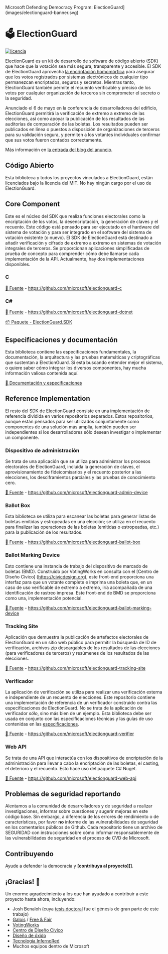 Microsoft Defending Democracy Program: ElectionGuard](images/electionguard-banner.svg)

# 🗳 ElectionGuard

[![licencia](https://img.shields.io/github/license/microsoft/electionguard)](Licencia)

ElectionGuard es un kit de desarrollo de software de código abierto (SDK) que hace que la votación sea más segura, transparente y accesible. El SDK de ElectionGuard aprovecha [la encriptación homomórfica](https://es.wikipedia.org/wiki/Cifrado_homomórfico) para asegurar que los votos registrados por sistemas electrónicos de cualquier tipo permanezcan encriptados, seguros y secretos. Mientras tanto, ElectionGuard también permite el recuento verificable y preciso de los votos por cualquier organización de terceros sin comprometer el secreto o la seguridad. 

Anunciado el 6 de mayo en la conferencia de desarrolladores del edificio, ElectionGuard permitirá la verificación de extremo a extremo de las elecciones, así como apoyar la publicación de los resultados de las auditorías de comparación de las boletas.  Los resultados pueden ser publicados en línea o puestos a disposición de organizaciones de terceros para su validación segura, y permiten a los votantes individuales confirmar que sus votos fueron contados correctamente. 
 
Más información en [la entrada del blog del anuncio](https://blogs.microsoft.com/on-the-issues/?p=63211). 

## Código Abierto
Esta biblioteca y todos los proyectos vinculados a ElectionGuard, están licenciados bajo la licencia del MIT. No hay ningún cargo por el uso de ElectionGuard.

## Core Component
Este es el núcleo del SDK que realiza funciones electorales como la encriptación de los votos, la desencriptación, la generación de claves y el recuento. Este código está pensado para ser ejecutado en el hardware del sistema de votación y para ser integrado en el software del sistema de votación existente (o nuevo). El SDK de ElectionGuard está destinado a añadir verificación y cifrado de extremo a extremo en sistemas de votación integrales de terceros. Se proporcionan aplicaciones simplificadas de prueba de concepto para comprender cómo debe llamarse cada implementación de la API. Actualmente, hay dos implementaciones disponibles.

### C

[📁 Fuente](https://github.com/microsoft/electionguard-c) - https://github.com/microsoft/electionguard-c

### C#
[📁 Fuente](https://github.com/microsoft/electionguard-dotnet) - https://github.com/microsoft/electionguard-dotnet

[📦 Paquete - ElectionGuard.SDK](https://www.nuget.org/packages/ElectionGuard.SDK)


## Especificaciones y documentación
Esta biblioteca contiene las especificaciones fundamentales, la documentación, la arquitectura y las pruebas matemáticas y criptográficas que sustentan a ElectionGuard. Si está buscando entender mejor el sistema, o quiere saber cómo integrar los diversos componentes, hay mucha información valiosa contenida aquí.

[📄 Documentación y especificaciones](https://github.com/microsoft/electionguard/wiki)

## Reference Implementation
El resto del SDK de ElectionGuard consiste en una implementación de referencia dividida en varios repositorios separados. Estos repositorios, aunque están pensados para ser utilizados conjuntamente como componentes de una solución más amplia, también pueden ser independientes si los desarrolladores sólo desean investigar o implementar un componente.

### Dispositivo de administración
Se trata de una aplicación que se utiliza para administrar los procesos electorales de ElectionGuard, incluida la generación de claves, el aprovisionamiento de fideicomisarios y el recuento posterior a las elecciones, los desciframientos parciales y las pruebas de conocimiento cero.

[📁 Fuente](https://github.com/microsoft/electionguard-admin-device) - https://github.com/microsoft/electionguard-admin-device

### Ballot Box
Esta biblioteca se utiliza para escanear las boletas para generar listas de boletas emitidas y estropeadas en una elección; se utiliza en el recuento para finalizar las operaciones de las boletas (emitidas o estropeadas, etc.) para la publicación de los resultados.

[📁 Fuente](https://github.com/microsoft/electionguard-ballot-box) - https://github.com/microsoft/electionguard-ballot-box


### Ballot Marking Device
Esto contiene una instancia de trabajo del dispositivo de marcado de boletas (BMD). Construido por VotingWorks en consulta con el [Centro de Diseño Cívico] (https://civicdesign.org), este front-end proporciona una interfaz para que un votante complete e imprima una boleta que, en un caso de uso verificable de extremo a extremo, iría acompañada de una identificación de rastreo impresa. Este front-end de BMD se proporciona como una, implementación potencial.

[📁 Fuente](https://github.com/microsoft/electionguard-ballot-marking-device) - https://github.com/microsoft/electionguard-ballot-marking-device


### Tracking Site
Aplicación que demuestra la publicación de artefactos electorales de ElectionGuard en un sitio web público para permitir la búsqueda de ID de verificación, archivos zip descargables de los resultados de las elecciones (para verificadores de terceros) y resúmenes de los resultados de las elecciones.

[📁 Fuente](https://github.com/microsoft/electionguard-tracking-site) - https://github.com/microsoft/electionguard-tracking-site

### Verificador
La aplicación de verificación se utiliza para realizar una verificación externa e independiente de un recuento de elecciones. Este repositorio contiene una implementación de referencia de un verificador construido contra las especificaciones de ElectionGuard. No se trata de la aplicación de verificador *sólo*, sino más bien de un ejemplo. Esta biblioteca debe ser usada en conjunto con las especificaciones técnicas y las guías de uso contenidas en las [especificaciones](specs/readme).

[📁 Fuente](https://github.com/microsoft/electionguard-verifier) - https://github.com/microsoft/electionguard-verifier

### Web API
Se trata de una API que interactúa con los dispositivos de encriptación de la administración para llevar a cabo la encriptación de las boletas, el casting, el deterioro y el recuento. Esto hace uso del paquete C# Nuget.

[📁 Fuente](https://github.com/microsoft/electionguard-web-api) - https://github.com/microsoft/electionguard-web-api


## Problemas de seguridad reportando
Alentamos a la comunidad de desarrolladores y de seguridad a realizar investigaciones, informar sobre cuestiones y sugerir mejoras en este código base. Sin embargo, a diferencia de los errores de rendimiento o de características, por favor **no** informe de las vulnerabilidades de seguridad en los comentarios públicos de Github. Cada repositorio tiene un archivo de SEGURIDAD con instrucciones sobre cómo informar responsablemente de las vulnerabilidades de seguridad en el proceso de CVD de Microsoft.

 ## Contribuyendo
Ayude a defender la democracia y **[contribuya al proyecto][]**.

[Código de Conducta]: CODE_OF_CONDUCT.md
[Contribuir al proyecto]: CONTRIBUIR.md

## ¡Gracias! 🎉
Un enorme agradecimiento a los que han ayudado a contribuir a este proyecto hasta ahora, incluyendo:
* Josh Benaloh (cuya [tesis doctoral](https://www.microsoft.com/en-us/research/publication/verifiable-secret-ballot-elections/) fue el génesis de gran parte de este trabajo)
* [Galois](https://galois.com/) / [Free & Fair](https://freeandfair.us/)
* [VotingWorks](https://voting.works/)
* [Centro de Diseño Cívico](https://civicdesign.org/)
* [Diseño de óxido](https://oxidedesign.com/)
* [Tecnología InfernoRed](https://infernored.com/)
* Muchos equipos dentro de Microsoft
